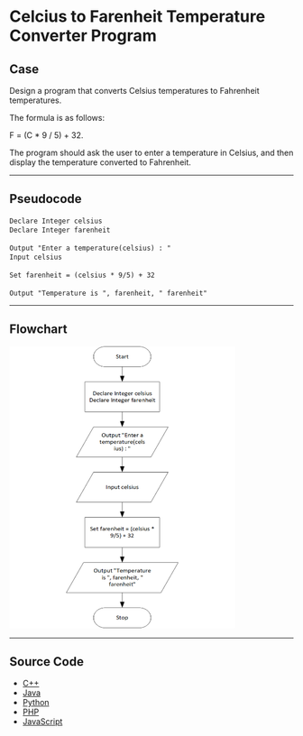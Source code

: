 # Celcius to Farenheit Temperature Converter Program

## Case

Design a program that converts Celsius temperatures to Fahrenheit temperatures.

The formula is as follows:

F = (C \* 9 / 5) + 32.

The program should ask the user to enter a temperature in Celsius, and then display the temperature converted to Fahrenheit.

<hr>

## Pseudocode

```
Declare Integer celsius
Declare Integer farenheit

Output "Enter a temperature(celsius) : "
Input celsius

Set farenheit = (celsius * 9/5) + 32

Output "Temperature is ", farenheit, " farenheit"

```

<hr>

## Flowchart

<img src="tempConvertFlowchart.png" width="400" height="500">

<hr>

## Source Code

- [C++](tempConvert.cpp)
- [Java](tempConvert.java)
- [Python](tempConvert.py)
- [PHP](tempConvert.php)
- [JavaScript](tempConvert.js)
